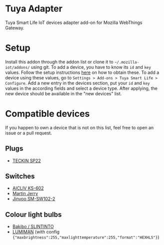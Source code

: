 # Tuya Adapter
Tuya Smart Life IoT devices adapter add-on for Mozilla WebThings Gateway.

# Setup
Install this addon through the addon list or clone it to `~/.mozilla-iot/addons/` using git. To add a device, you have to know its `id` and `key` values. Follow the setup instructions <a href='https://github.com/codetheweb/tuyapi/blob/master/docs/SETUP.md'>here</a> on how to obtain these.
To add a device using these values, go to `Settings > Add-ons > Tuya Smart Life > Configure`. Add a new entry in the devices section, put your `id` and `key` values in the according fields and select a device type. After applying, the new device should be available in the "new devices" list.

# Compatible devices
If you happen to own a device that is not on this list, feel free to open an issue or a pull request.

## Plugs
- <a href='https://www.amazon.de/dp/B07CWQGP9C'>TECKIN SP22</a>

## Switches 
- <a href='https://www.amazon.com/dp/B07RWDQBWQ'>AICLIV KS-602</a>
- <a href='https://www.amazon.com.au/dp/B07GSTJ8TV'>Martin Jerry</a>
- <a href='https://www.amazon.com.au/dp/B07GN8PGC3'>Jinvoo SM-SW102-2</a>

## Colour light bulbs
- <a href='https://www.amazon.com/dp/B07SPZ8MBD'>Bakibo / SLINTINTO</a>
- <a href='https://www.amazon.com/dp/B07XYXY5QR'>LUMIMAN</a> (with config `{"maxbrightness":255,"maxlighttemperature":255,"format":"HEXHLS"}`)
